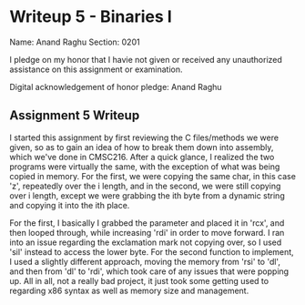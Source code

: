Writeup 5 - Binaries I
======

Name: Anand Raghu
Section: 0201

I pledge on my honor that I havie not given or received any unauthorized assistance on this assignment or examination.

Digital acknowledgement of honor pledge: Anand Raghu

## Assignment 5 Writeup

I started this assignment by first reviewing the C files/methods we were given, so as to gain an idea of how to break them down into assembly, which we've done in CMSC216. After a quick glance, I realized the two programs were virtually the same, with the exception of what was being copied in memory. For the first, we were copying the same char, in this case 'z', repeatedly over the i length, and in the second, we were still copying over i length, except we were grabbing the ith byte from a dynamic string and copying it into the ith place. 

For the first, I basically I grabbed the parameter and placed it in 'rcx', and then looped through, while increasing 'rdi' in order to move forward. I ran into an issue regarding the exclamation mark not copying over, so I used 'sil' instead to access the lower byte. For the second function to implement, I used a slightly different approach, moving the memory from 'rsi' to 'dl', and then from 'dl' to 'rdi', which took care of any issues that were popping up. All in all, not a really bad project, it just took some getting used to regarding x86 syntax as well as memory size and management.
